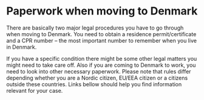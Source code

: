 # Paperwork when moving to Denmark
There are basically two major legal procedures you have to go through when moving to Denmark. You need to obtain a residence permit/certificate and a CPR number – the most important number to remember when you live in Denmark.

If you have a specific condition there might be some other legal matters you might need to take care off. Also if you are coming to Denmark to work, you need to look into other necessary paperwork. Please note that rules differ depending whether you are a Nordic citizen, EU/EEA citizen or a citizens outside these countries. Links bellow should help you find information relevant for your case.
